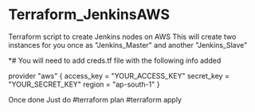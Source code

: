 # Terraform_JenkinsAWS

Terraform script to create Jenkins nodes on AWS
This will create two instances for you once as "Jenkins_Master" and another "Jenkins_Slave"

*# You will need to add creds.tf file with the following info added

provider "aws" {
    access_key = "YOUR_ACCESS_KEY"
    secret_key = "YOUR_SECRET_KEY"
    region = "ap-south-1"
}

Once done Just do
#terraform plan
#terraform apply
